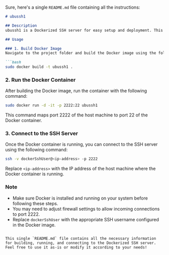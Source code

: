 Sure, here's a single `README.md` file containing all the instructions:

```markdown
# ubussh1

## Description
ubussh1 is a Dockerized SSH server for easy setup and deployment. This project provides instructions for building and running the Docker image, as well as connecting to the SSH server.

## Usage

### 1. Build Docker Image
Navigate to the project folder and build the Docker image using the following command:

```bash
sudo docker build -t ubussh1 .
```

### 2. Run the Docker Container
After building the Docker image, run the container with the following command:

```bash
sudo docker run -d -it -p 2222:22 ubussh1
```

This command maps port 2222 of the host machine to port 22 of the Docker container.

### 3. Connect to the SSH Server
Once the Docker container is running, you can connect to the SSH server using the following command:

```bash
ssh -v dockerSshUser@<ip-address> -p 2222
```

Replace `<ip-address>` with the IP address of the host machine where the Docker container is running.

### Note
- Make sure Docker is installed and running on your system before following these steps.
- You may need to adjust firewall settings to allow incoming connections to port 2222.
- Replace `dockerSshUser` with the appropriate SSH username configured in the Docker image.
```

This single `README.md` file contains all the necessary information for building, running, and connecting to the Dockerized SSH server. Feel free to use it as-is or modify it according to your needs!

